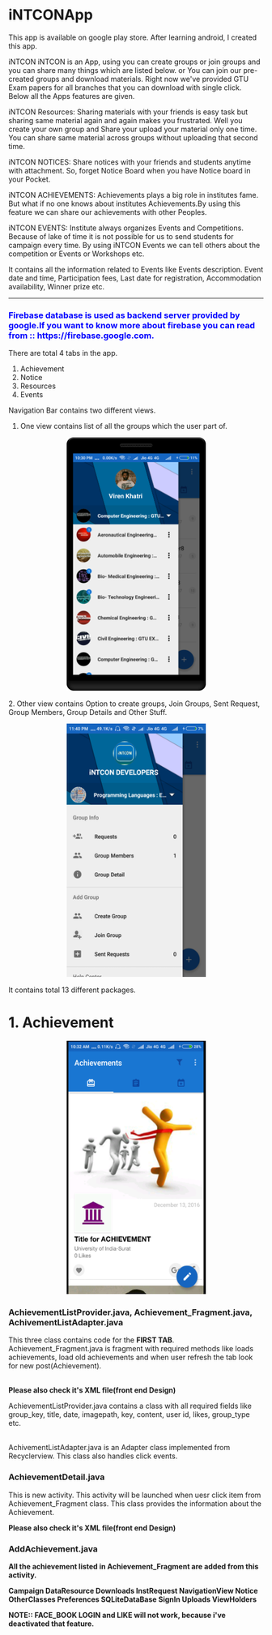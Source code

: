 # iNTCONApp


This app is available on google play store. After learning android, I created this app.

iNTCON 
iNTCON is an App, using you can create groups or join groups and you can share many things which are listed below. or You can join our pre-created groups and download materials. Right now we've provided GTU Exam papers for all branches that you can download with single click. Below all the Apps features are given.

iNTCON Resources:
Sharing materials with your friends is easy task but sharing same material again and again makes you frustrated. Well you create your own group and Share your upload your material only one time. You can share same material across groups without uploading that second time.

iNTCON NOTICES:
Share notices with your friends and students anytime with attachment. So, forget Notice Board when you have Notice board in your Pocket.


iNTCON ACHIEVEMENTS:
Achievements plays a big role in institutes fame. But what if no one knows about institutes Achievements.By using this feature we can share our achievements with other Peoples.


iNTCON EVENTS:
Institute always organizes Events and Competitions. Because of lake of time it is not possible for us to send students for campaign every time. By using iNTCON Events we can tell others about the competition or Events or Workshops etc. 

It contains all the information related to Events like Events description. Event date and time, Participation fees, Last date for registration, Accommodation availability, Winner prize etc.

--------------------------------------------------------------------------------------------------------------------------------------

<h3 style="color:#0000FF";>Firebase database is used as backend server provided by google.If you want to know more about firebase you can read from :: https://firebase.google.com.</h3>

There are total 4 tabs in the app.
1. Achievement
2. Notice
3. Resources
4. Events

Navigation Bar contains two different views. 


1. One view contains list of all the groups which the  user part of.
<p align="center">
  <img src="https://github.com/adgadhiya/iNTCONApp/blob/master/device-2017-03-29-223306.png" width="275" height="500"/>
</p>
2. Other view contains Option to create groups, Join Groups, Sent Request, Group Members, Group Details and Other Stuff.
<p align="center">
  <img src="https://github.com/adgadhiya/iNTCONApp/blob/master/Screenshot_2017-04-04-23-40-44-218.png" width="275" height="500"/>
</p>

It contains total 13 different packages.

<h1> 1. Achievement </h1>
<p align="center">
  <img src="https://github.com/adgadhiya/iNTCONApp/blob/master/device-2016-12-17-103513.png" width="275" height="500"/>
</p>



<h3> AchievementListProvider.java, 
Achievement_Fragment.java, 
AchivementListAdapter.java </h3>

This three class contains code for the <strong>FIRST TAB</strong>. <br> 
Achievement_Fragment.java is fragment with required methods like loads achievements, load old achievements and when user refresh the tab look for new post(Achievement). <br><br>

<strong>Please also check it's XML file(front end Design)</strong>

AchievementListProvider.java contains a class with all required fields like group_key, title, date, imagepath, key, content, user id, likes, group_type etc.<br><br>

AchivementListAdapter.java is an Adapter class implemented from Recyclerview. This class also handles click events.<br>

<h3>AchievementDetail.java</h3>
This is new activity. This activity will be launched when uesr click item from Achievement_Fragment class. This class provides the information about the Achievement.

<strong>Please also check it's XML file(front end Design)<strong>

<h3>AddAchievement.java</h3>
All the achievement listed in Achievement_Fragment are added from this activity. 


Campaign
DataResource
Downloads
InstRequest
NavigationView
Notice
OtherClasses
Preferences
SQLiteDataBase
SignIn
Uploads
ViewHolders


NOTE:: FACE_BOOK LOGIN and LIKE will not work, because i've deactivated that feature.



